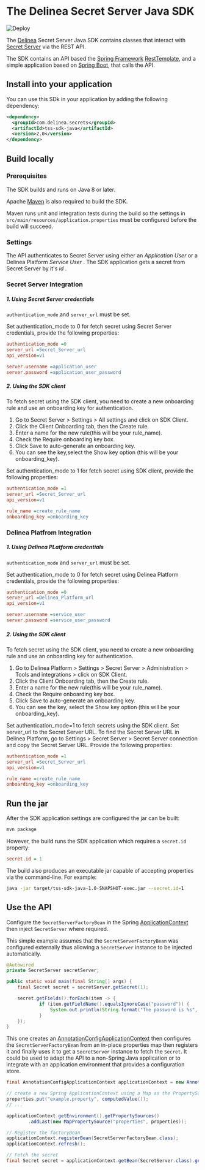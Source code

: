 # The Delinea Secret Server Java SDK

![Deploy](https://github.com/DelineaXPM/tss-sdk-java/workflows/Deploy/badge.svg)

The [Delinea](https://delinea.com/) Secret Server Java SDK contains classes that
interact with [Secret Server](https://delinea.com/products/secret-server/) via the REST API.

The SDK contains an API based the [Spring Framework](https://spring.io/projects/spring-framework)
[RestTemplate](https://docs.spring.io/spring-framework/docs/current/javadoc-api/org/springframework/web/client/RestTemplate.html),
and a simple application based on [Spring Boot](https://spring.io/projects/spring-boot),
that calls the API.

## Install into your application

You can use this SDk in your application by adding the following dependency:

```xml
<dependency>
  <groupId>com.delinea.secrets</groupId>
  <artifactId>tss-sdk-java</artifactId>
  <version>2.0</version>
</dependency>
```

## Build locally

### Prerequisites

The SDK builds and runs on Java 8 or later.

Apache [Maven](https://maven.apache.org/) is also required to build the SDK.

Maven runs unit and integration tests during the build so the settings in
`src/main/resources/application.properties` must be configured before the build
will succeed.

### Settings

The API authenticates to Secret Server using either an  _Application User_  or a Delinea Platform  _Service User_ .
The SDK application gets a secret from Secret Server by it's  _id_ .

### Secret Server Integration
##### 1. Using Secret Server credentials

`authentication_mode` and `server_url` must be set.

Set authentication_mode to 0 for fetch secret using Secret Server credentials, provide the following properties:

```ini
authentication_mode =0
server_url =Secret_Server_url
api_version=v1

server.username =application_user
server.password =application_user_password 
```

##### 2. Using the SDK client
To fetch secret using the SDK client, you need to create a new onboarding rule and use an onboarding key for authentication.
1. Go to Secret Server > Settings > All settings and click on SDK Client.
2. Click the Client Onboarding tab, then the Create rule.
3. Enter a name for the new rule(this will be your rule_name).
4. Check the Require onboarding key box.
5. Click Save to auto-generate an onboarding key.
6. You can see the key,select the Show key option (this will be your onboarding_key).

Set authentication_mode to 1 for fetch secret using SDK client, provide the following properties:

```ini
authentication_mode =1
server_url =Secret_Server_url
api_version=v1

rule_name =create_rule_name
onboarding_key =onboarding_key
```

### Delinea Platfrom Integration
##### 1. Using Delinea PLatform credentials

`authentication_mode` and `server_url` must be set.

Set authentication_mode to 0 for fetch secret using Delinea Platform credentials, provide the following properties:

```ini
authentication_mode =0
server_url =Delinea_Platform_url
api_version=v1

server.username =service_user
server.password =service_user_password
```
##### 2. Using the SDK client
To fetch secret using the SDK client, you need to create a new onboarding rule and use an onboarding key for authentication.
1. Go to Delinea Platform > Settings > Secret Server > Administration > Tools and integrations > click on SDK Client.
2. Click the Client Onboarding tab, then the Create rule.
3. Enter a name for the new rule(this will be your rule_name).
4. Check the Require onboarding key box.
5. Click Save to auto-generate an onboarding key.
6. You can see the key, select the Show key option (this will be your onboarding_key).

Set authentication_mode=1 to fetch secrets using the SDK client.
Set server_url to the Secret Server URL. To find the Secret Server URL in Delinea Platform, go to Settings > Secret Server > Secret Server connection and copy the Secret Server URL.
Provide the following properties:

```ini
authentication_mode =1
server_url =Secret_Server_url
api_version=v1

rule_name =create_rule_name
onboarding_key =onboarding_key
```
## Run the jar

After the SDK application settings are configured the jar can be built:

```bash
mvn package
```

However, the build runs the SDK application which requires a `secret.id`
property:

```ini
secret.id = 1
```

The build also produces an executable jar capable of accepting properties via
the command-line. For example:

```bash
java -jar target/tss-sdk-java-1.0-SNAPSHOT-exec.jar --secret.id=1
```

## Use the API

Configure the `SecretServerFactoryBean` in the Spring
[ApplicationContext](https://docs.spring.io/spring-framework/docs/current/javadoc-api/org/springframework/context/ApplicationContext.html)
then inject `SecretServer` where required.

This simple example assumes that the `SecretServerFactoryBean` was configured
externally thus allowing a `SecretServer` instance to be injected automatically.

```java
@Autowired
private SecretServer secretServer;

public static void main(final String[] args) {
    final Secret secret = secretServer.getSecret(1);

    secret.getFields().forEach(item -> {
			if (item.getFieldName().equalsIgnoreCase("password")) {
				System.out.println(String.format("The password is %s", item.getValue()));
			}
    });
}
```

This one creates an [AnnotationConfigApplicationContext](https://docs.spring.io/spring-framework/docs/current/javadoc-api/index.html?org/springframework/context/ApplicationContext.html) then configures
the `SecretServerFactoryBean` from an in-place properties map then registers it
and finally uses it to get a `SecretServer` instance to fetch the `Secret`.
It could be used to adapt the API to a non-Spring Java application or to integrate
with an application environment that provides a configuration store.

```java
final AnnotationConfigApplicationContext applicationContext = new AnnotationConfigApplicationContext();

// create a new Spring ApplicationContext using a Map as the PropertySource
properties.put("example.property", computedValue());
// ...

applicationContext.getEnvironment().getPropertySources()
        .addLast(new MapPropertySource("properties", properties));

// Register the factoryBean
applicationContext.registerBean(SecretServerFactoryBean.class);
applicationContext.refresh();

// Fetch the secret
final Secret secret = applicationContext.getBean(SecretServer.class).getSecret(serverSecret.getId());
```
